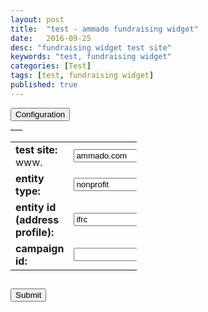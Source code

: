 ```yaml
---
layout: post
title:  "test - ammado fundraising widget"
date:   2016-09-25
desc: "fundraising widget test site"
keywords: "test, fundraising widget"
categories: [Test]
tags: [test, fundraising widget]
published: true
---
```



<div class="pull-right">
<button onclick="location.href='{{"/configuration"| prepend: site.baseurl }}'" class="btn btn-white btn-xs" type="button">Configuration</button>
</div>
___

<form name="myform" action="{{"/fundraise/" | prepend: site.baseurl }}" method="GET">
<table style="width:40%; " align="center" cellpadding="10">
<tr>
<td><strong>test site: </strong>www.</td>
<td><input id="testUrl" type="text" name="testUrl" value="ammado.com"></td>
</tr>
<tr>
<td><strong>entity type: </strong></td>
<td><input id="entityType" type="text" name="entityType" value="nonprofit"></td>
</tr>
<tr>
<td><strong>entity id (address profile):</strong></td>
<td><input id="entityID" type="text" name="entityID" value="ifrc"></td>
</tr>
<tr>
<td><strong>campaign id:</strong></td>
<td><input id="campID" type="text" name="campID" value=""></td>
</tr>

</table>

<div class="text-center article-title">
<h2>
<input id="submit" type="submit" value="Submit">

</h2>
</div>

</form>